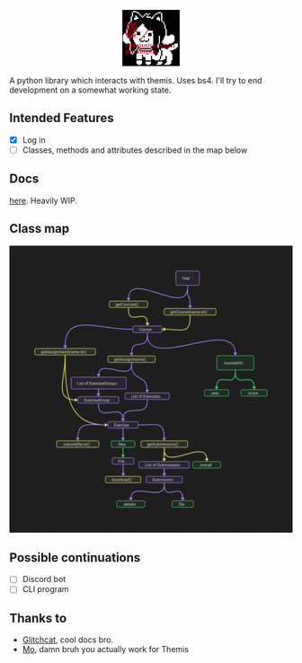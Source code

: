<p align="center">
  <img src="docs/img/rugemmie.gif" />  
</p>

A python library which interacts with themis. Uses bs4. I'll try to end development on a somewhat working state. 

## Intended Features
* [x] Log in  
* [ ] Classes, methods and attributes described in the map below

## Docs
[here](http://temmies.rtfd.io/). Heavily WIP.

## Class map
![map](images/roadmap.png)

## Possible continuations
* [ ] Discord bot
* [ ] CLI program

## Thanks to
* [Glitchcat](https://glitchcat.github.io/themis-api/), cool docs bro.
* [Mo](https://github.com/Stylo2k), damn bruh you actually work for Themis